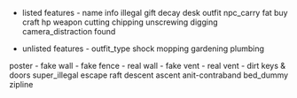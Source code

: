 - listed features -
name
info
illegal
gift
decay
desk
outfit
npc_carry
fat
buy
craft
hp
weapon
cutting
chipping
unscrewing
digging
camera_distraction
found

- unlisted features -
outfit_type
shock
mopping
gardening
plumbing

poster - fake wall - fake fence - real wall - fake vent - real vent - dirt
keys & doors
super_illegal
escape raft
descent
ascent
anit-contraband
bed_dummy
zipline